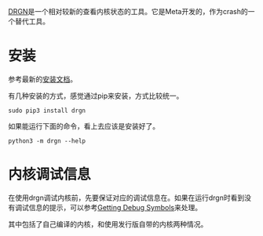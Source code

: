 [DRGN][1]是一个相对较新的查看内核状态的工具。它是Meta开发的，作为crash的一个替代工具。

# 安装

参考最新的[安装文档][2]。

有几种安装的方式，感觉通过pip来安装，方式比较统一。

```
sudo pip3 install drgn
```

如果能运行下面的命令，看上去应该是安装好了。

```
python3 -m drgn --help
```

# 内核调试信息

在使用drgn调试内核前，先要保证对应的调试信息在。如果在运行drgn时看到没有调试信息的提示，可以参考[Getting Debug Symbols][3]来处理。

其中包括了自己编译的内核，和使用发行版自带的内核两种情况。

[1]: https://drgn.readthedocs.io/en/latest/
[2]: https://drgn.readthedocs.io/en/latest/installation.html
[3]: https://drgn.readthedocs.io/en/latest/getting_debugging_symbols.html
